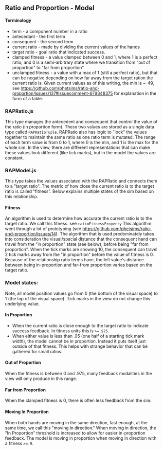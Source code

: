 ## Ratio and Proportion - Model

#### Terminology

* term - a component number in a ratio
* antecedant - the first term
* consequent - the second term
* current ratio - made by dividing the current values of the hands
* target ratio - goal ratio that indicated success.
* clamped fitness - a value clamped between 0 and 1, where 1 is a perfect ratio, and 0 is a semi-arbitrary state where
  we transition from "out of proportion" to "far from proportion"
* unclamped fitness - a value with a max of 1 (still a perfect ratio), but that can be negative depending on how far
  away from the target ration the current ratio is. Given current values as of this writing, the min is ~-49, see
  https://github.com/phetsims/ratio-and-proportion/issues/137#issuecomment-679348375 for explanation in the form of a
  table.

### RAPRatio.js

This type manages the antecedent and consequent that control the value of the ratio (in proportion form). These two
values are stored as a single data type called `RAPRatioTuple`. RAPRatio also has logic to "lock" the values together to
maintain the same ratio as one ratio term is mutated. The range of each term value is from 0 to 1, where 0 is the min,
and 1 is the max for the whole sim. In the view, there are different representations that can make these values look
different (like tick marks), but in the model the values are constant.

### RAPModel.js

This type takes the values associated with the RAPRatio and connects them to a "target ratio". The metric of how close
the current ratio is to the target ratio is called "fitness". Below explains multiple states of the sim based on this
relationship.

#### Fitness

An algorithm is used to determine how accurate the current ratio is to the target ratio. We call this fitness.
see `ratioFitnessProperty`
This algorithm went through a lot of prototyping (see https://github.com/phetsims/ratio-and-proportion/issues/14). The
algorithm that is used predominately takes into consideration the visual/spacial distance that the consequent hand can
travel from the "in proportion" state (see below), before being "far from proportion". When the tick marks are showing
10, the consequent can travel 2 tick marks away from the "in proportion" before the value of fitness is 0. Because of
the relationship ratio terms have, the left value's distance between being in-proportion and far-from proportion varies
based on the target ratio.

### Model states:

Note, all model position values go from 0 (the bottom of the visual space) to 1 (the top of the visual space). Tick
marks in the view do not change this underlying value.

#### In Proportion

* When the current ratio is close enough to the target ratio to indicate success feedback. In fitness units this
  is `>=.975`.
* When either value is less than .05 (one half of a starting tick mark width), the model cannot be in proportion.
  Instead it puts itself just outside of that fitness. This helps with strange behavior that can be gathered for small
  ratios.

#### Out of Proportion

When the fitness is between 0 and .975, many feedback modalities in the view will only produce in this range.

#### Far from Proportion

When the clamped fitness is 0, there is often less feedback from the sim.

#### Moving In Proportion

When both hands are moving in the same direction, fast enough, at the same time, we call this "moving in direction."
When moving in direction, the "In Proportion" threshold is increased to allow for easier in-proportion feedback. The
model is moving in proportion when moving in direction with a fitness `>=.9`.
  